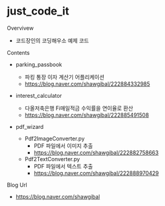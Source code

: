 # just_code_it
Overvivew
- 코드장인의 코딩해우소 예제 코드

Contents
- parking_passbook
  - 파킹 통장 이자 계산기 어플리케이션
  - https://blog.naver.com/shawgibal/222884332985

- interest_calculator
  - 다올저축은행 Fi매일적금 수익률을 연이율로 환산
  - https://blog.naver.com/shawgibal/222885491508

- pdf_wizard
  - Pdf2ImageConverter.py
    - PDF 파일에서 이미지 추출
    - https://blog.naver.com/shawgibal/222882758663
  - Pdf2TextConverter.py
    - PDF 파일에서 텍스트 추출
    - https://blog.naver.com/shawgibal/222888970429
    
    
Blog Url
- https://blog.naver.com/shawgibal
